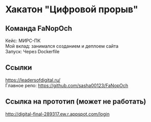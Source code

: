 # Хакатон "Цифровой прорыв"
## Команда FaNopOch
Кейс: МИРС-ПК  
Мой вклад: занимался созданием и деплоем сайта  
Запуск: Через Dockerfile
## Ссылки
https://leadersofdigital.ru/  
Главное репо: https://github.com/sasha00123/FaNopOch  
## Ссылка на прототип (может не работать)
http://digital-final-289317.ew.r.appspot.com/login
